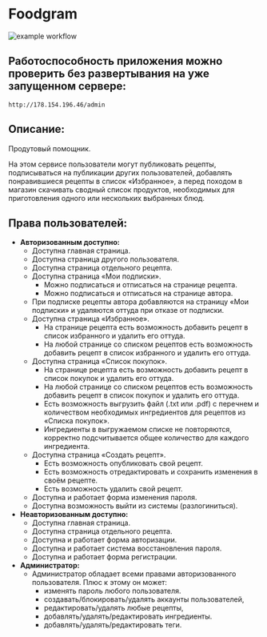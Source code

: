 # Foodgram
![example workflow](https://github.com/ESEzhova/foodgram-project-react/actions/workflows/foodgram_workflow.yml/badge.svg)

## Работоспособность приложения можно проверить без развертывания на уже запущенном сервере:

```
http://178.154.196.46/admin
```

## Описание:
Продутовый помощник. 

На этом сервисе пользователи могут публиковать рецепты, подписываться на публикации других пользователей, добавлять понравившиеся рецепты в список «Избранное», а перед походом в магазин скачивать сводный список продуктов, необходимых для приготовления одного или нескольких выбранных блюд.

## Права пользователей:
 - **Авторизованным доступно:**
    - Доступна главная страница.
    - Доступна страница другого пользователя.
    - Доступна страница отдельного рецепта.
    - Доступна страница «Мои подписки».
      - Можно подписаться и отписаться на странице рецепта.
      - Можно подписаться и отписаться на странице автора.
    - При подписке рецепты автора добавляются на страницу «Мои подписки» и удаляются оттуда при отказе от подписки.
    - Доступна страница «Избранное».
        - На странице рецепта есть возможность добавить рецепт в список избранного и удалить его оттуда.
        - На любой странице со списком рецептов есть возможность добавить рецепт в список избранного и удалить его оттуда.
    - Доступна страница «Список покупок».
        - На странице рецепта есть возможность добавить рецепт в список покупок и удалить его оттуда.
        - На любой странице со списком рецептов есть возможность добавить рецепт в список покупок и удалить его оттуда.
        - Есть возможность выгрузить файл (.txt или .pdf) с перечнем и количеством необходимых ингредиентов для рецептов из «Списка покупок».
        - Ингредиенты в выгружаемом списке не повторяются, корректно подсчитывается общее количество для каждого ингредиента.
    - Доступна страница «Создать рецепт».
        - Есть возможность опубликовать свой рецепт.
        - Есть возможность отредактировать и сохранить изменения в своём рецепте.
        - Есть возможность удалить свой рецепт.
    - Доступна и работает форма изменения пароля.
    - Доступна возможность выйти из системы (разлогиниться).
- **Неавторизованным доступно:**
  - Доступна главная страница.
  - Доступна страница отдельного рецепта.
  - Доступна и работает форма авторизации.
  - Доступна и работает система восстановления пароля.
  - Доступна и работает форма регистрации.
- **Администратор:**
    - Администратор обладает всеми правами авторизованного пользователя. Плюс к этому он может: 
      - изменять пароль любого пользователя.
      - создавать/блокировать/удалять аккаунты пользователей,
      - редактировать/удалять любые рецепты,
      - добавлять/удалять/редактировать ингредиенты.
      - добавлять/удалять/редактировать теги.
